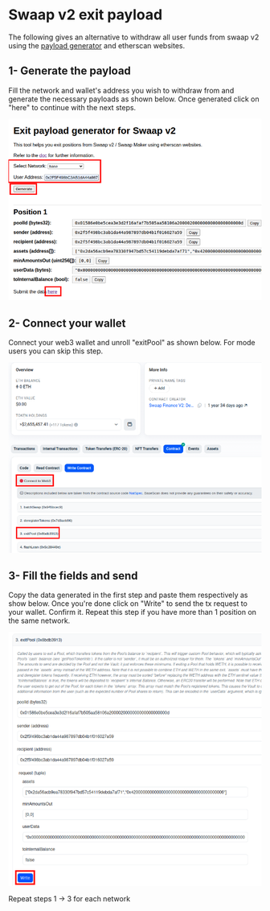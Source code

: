 # Swaap v2 exit payload
The following gives an alternative to withdraw all user funds from swaap v2 using the [payload generator](https://swaap-labs.github.io/swaap-v2-exit-payload) and etherscan websites.

## 1- Generate the payload
Fill the network and wallet's address you wish to withdraw from and generate the necessary payloads as shown below.
Once generated click on "here" to continue with the next steps.

![payload generator img](payload_generator.png)

## 2- Connect your wallet
Connect your web3 wallet and unroll "exitPool" as shown below. For mode users you can skip this step.

![connect wallet img](connect_wallet.png)

## 3- Fill the fields and send 
Copy the data generated in the first step and paste them respectively as show below.
Once you're done click on "Write" to send the tx request to your wallet. Confirm it.
Repeat this step if you have more than 1 position on the same network.

![fill inputs img](fill_inputs.png)

Repeat steps 1 -> 3 for each network 
